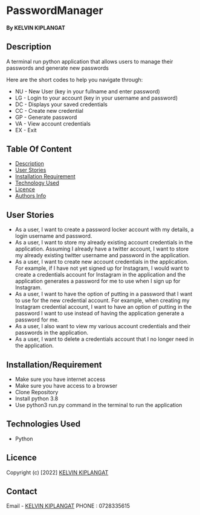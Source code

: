 # PasswordManager

#### By KELVIN KIPLANGAT

## Description

<p> A terminal run python application that allows users to manage their passwords and generate new passwords </p>

<p> Here are the short codes to help you navigate through: </p>

* NU - New User (key in your fullname and enter password)
* LG - Login to your account (key in your username and password)
* DC - Displays your saved credentials
* CC - Create new credential
* GP - Generate password
* VA - View account credentials
* EX - Exit


## Table Of Content

+ [Description](#description)
+ [User Stories](#user-Stories)
+ [Installation Requirement](#Installation)
+ [Technology Used](#technology-used)
+ [Licence](#licence)
+ [Authors Info](#author-Info)

## User Stories

* As a user, I want to create a password locker account with my details, a login username and password.
* As a user, I want to store my already existing account credentials in the application. Assuming I already have a twitter account, I want to store my already existing twitter username and password in the application.
* As a user, I want to create new account credentials in the application. For example, if I have not yet signed up for Instagram, I would want to create a credentials account for Instagram in the application and the application generates a password for me to use when I sign up for Instagram.
* As a user, I want to have the option of putting in a password that I want to use for the new credential account. For example, when creating my Instagram credential account, I want to have an option of putting in the password I want to use instead of having the application generate a password for me.
* As a user, I also want to view my various account credentials and their passwords in the application.
* As a user, I want to delete a credentials account that I no longer need in the application.

## Installation/Requirement
* Make sure you have internet access
* Make sure you have access to a browser
* Clone Repository
* Install python 3.8
* Use python3 run.py command in the terminal to run the application

## Technologies Used
* Python

## Licence
Copyright (c) [2022] [KELVIN KIPLANGAT](LICENCE)

## Contact
Email - [KELVIN KIPLANGAT](Kelvinkipla@gmail.com)
PHONE : 0728335615